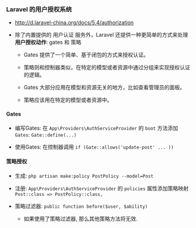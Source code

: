 ### Laravel 的用户授权系统
* http://d.laravel-china.org/docs/5.4/authorization

* 除了内置提供的 用户认证 服务外，Laravel 还提供一种更简单的方式来处理 **用户授权动作**: gates 和 策略
    * Gates 提供了一个简单、基于闭包的方式来授权认证。

    * 策略则和控制器类似，在特定的模型或者资源中通过分组来实现授权认证的逻辑。

    * Gates 大部分应用在模型和资源无关的地方，比如查看管理员的面板。

    * 策略应该用在特定的模型或者资源中。

#### Gates
* 编写Gates: 在 `App\Providers\AuthServiceProvider` 的 `boot` 方法添加 `Gates`: `Gate::define(...)`

* 使用Gates: 在控制器调用 `if (Gate::allows('update-post' ... ))`


#### 策略授权
* 生成: `php artisan make:policy PostPolicy --model=Post`

* 注册: `App\Providers\AuthServiceProvider` 的 `policies` 属性添加策略映射 `Post::class => PostPolicy::class,`

* 策略过滤器: `public function before($user, $ability)`
    * 如果使用了策略过滤器, 那么其他策略方法将无效.
